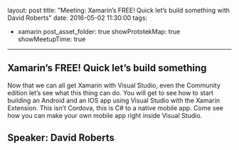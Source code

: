 layout: post
title: "Meeting: Xamarin’s FREE! Quick let’s build something with David Roberts"
date: 2016-05-02 11:30:00
tags:
- xamarin
post_asset_folder: true
showPrototekMap: true
showMeetupTime: true
---

## Xamarin’s FREE! Quick let’s build something
Now that we can all get Xamarin with Visual Studio, even the Community edition let’s see what this thing can do. You will get to see how to start building an Android and an IOS app using Visual Studio with the Xamarin Extension. This isn’t Cordova, this is C# to a native mobile app. Come see how you can make your own mobile app right inside Visual Studio.

## Speaker: David Roberts